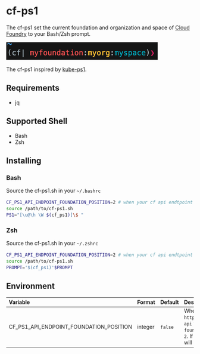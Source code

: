 # cf-ps1

The cf-ps1 set the current foundation and organization and space of [Cloud Foundry](https://www.cloudfoundry.org/) to your Bash/Zsh prompt.

![prompt.png](./images/prompt.png)

The cf-ps1 inspired by [kube-ps1](https://github.com/jonmosco/kube-ps1).

## Requirements

- jq

## Supported Shell

- Bash
- Zsh

## Installing

### Bash

Source the cf-ps1.sh in your `~/.bashrc`

```sh
CF_PS1_API_ENDPOINT_FOUNDATION_POSITION=2 # when your cf api endtpoint is https://api.foundation.example.com 
source /path/to/cf-ps1.sh
PS1="[\u@\h \W $(cf_ps1)]\$ "
```

### Zsh

Source the cf-ps1.sh in your `~/.zshrc`

```sh
CF_PS1_API_ENDPOINT_FOUNDATION_POSITION=2 # when your cf api endtpoint is https://api.foundation.example.com 
source /path/to/cf-ps1.sh
PROMPT='$(cf_ps1)'$PROMPT
```

## Environment

| Variable | Format | Default | Description |
| :--- | :--- | :--- | :--- |
| CF_PS1_API_ENDPOINT_FOUNDATION_POSITION | integer | `false` | When a api endpoint is `https://api.foundation.example.com`, `api` will be displayed if set to `1`, `foundation` will be displayed if set to `2`. If not set, api the entire endpoint will be displayed as foundation. |
